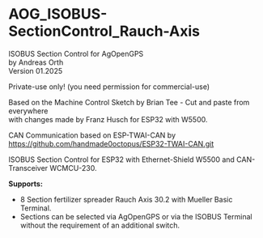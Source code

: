 # AOG_ISOBUS-SectionControl_Rauch-Axis
ISOBUS Section Control for AgOpenGPS<br>
by Andreas Orth<br>
Version 01.2025 

Private-use only! (you need permission for commercial-use)

Based on the Machine Control Sketch by Brian Tee - Cut and paste from everywhere<br>
with changes made by Franz Husch for ESP32 with W5500.

CAN Communication based on ESP-TWAI-CAN by https://github.com/handmade0octopus/ESP32-TWAI-CAN.git


ISOBUS Section Control for ESP32 with Ethernet-Shield W5500 and CAN-Transceiver WCMCU-230.

<b>Supports:</b><br> 
- 8 Section fertilizer spreader Rauch Axis 30.2 with Mueller Basic Terminal.
- Sections can be selected via AgOpenGPS or via the ISOBUS Terminal without the requirement of an additional switch.
